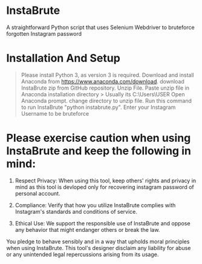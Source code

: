 # InstaBrute
A straightforward Python script that uses Selenium Webdriver to bruteforce forgotten Instagram password

# Installation And Setup
> Please install Python 3, as version 3 is required.
> Download and install Anaconda from https://www.anaconda.com/download.
> download InstaBrute zip from GitHub repository.
> Unzip File.
> Paste unzip file in Anaconda installation directory > Usually its C:\Users\USER
> Open Anaconda prompt.
> change directory to unzip file.
> Run this command to run InstaBrute "python instabrute.py".
> Enter your Instagram Username to be bruteforce
>
# Please exercise caution when using InstaBrute and keep the following in mind:

1. Respect Privacy: When using this tool, keep others' rights and privacy in mind as this tool is devloped only for recovering instagram password of personal account.

2. Compliance: Verify that how you utilize InstaBrute complies with Instagram's standards and conditions of service.

3. Ethical Use: We support the responsible use of InstaBrute and oppose any behavior that might endanger others or break the law.

You pledge to behave sensibly and in a way that upholds moral principles when using InstaBrute. This tool's designer disclaim any liability for abuse or any unintended legal repercussions arising from its usage.
